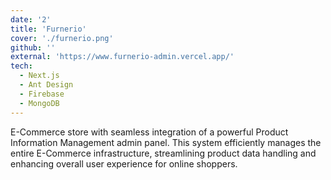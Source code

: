 ```yaml
---
date: '2'
title: 'Furnerio'
cover: './furnerio.png'
github: ''
external: 'https://www.furnerio-admin.vercel.app/'
tech:
  - Next.js
  - Ant Design
  - Firebase
  - MongoDB
---
```


E-Commerce store with seamless integration of a powerful Product Information Management admin panel. This system efficiently manages the entire E-Commerce infrastructure, streamlining product data handling and enhancing overall user experience for online shoppers.
